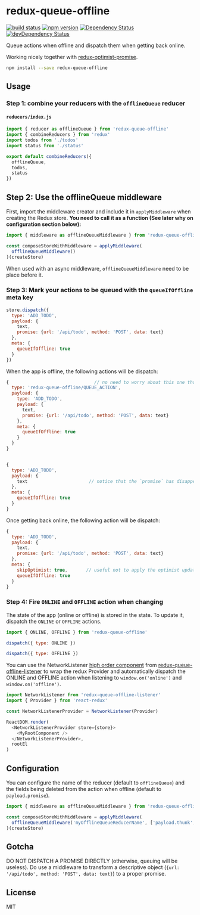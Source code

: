 redux-queue-offline
=============

[![build status](https://img.shields.io/travis/mathieudutour/redux-queue-offline/master.svg?style=flat-square)](https://travis-ci.org/mathieudutour/redux-queue-offline)
[![npm version](https://img.shields.io/npm/v/redux-queue-offline.svg?style=flat-square)](https://www.npmjs.com/package/redux-queue-offline)
[![Dependency Status](https://david-dm.org/mathieudutour/redux-queue-offline.svg)](https://david-dm.org/mathieudutour/redux-queue-offline)
[![devDependency Status](https://david-dm.org/mathieudutour/redux-queue-offline/dev-status.svg)](https://david-dm.org/mathieudutour/redux-queue-offline#info=devDependencies)

Queue actions when offline and dispatch them when getting back online.

Working nicely together with [redux-optimist-promise](https://github.com/mathieudutour/redux-optimist-promise).

```bash
npm install --save redux-queue-offline
```

## Usage

### Step 1: combine your reducers with the `offlineQueue` reducer

#### `reducers/index.js`

```js
import { reducer as offlineQueue } from 'redux-queue-offline'
import { combineReducers } from 'redux'
import todos from './todos'
import status from './status'

export default combineReducers({
  offlineQueue,
  todos,
  status
})
```

## Step 2: Use the offlineQueue middleware

First, import the middleware creator and include it in `applyMiddleware` when creating the Redux store. **You need to call it as a function (See later why on configuration section below):**

```js
import { middleware as offlineQueueMiddleware } from 'redux-queue-offline'

const composeStoreWithMiddleware = applyMiddleware(
  offlineQueueMiddleware()
)(createStore)

```

When used with an async middleware, `offlineQueueMiddleware` need to be place before it.

### Step 3: Mark your actions to be queued with the `queueIfOffline` meta key

```js
store.dispatch({
  type: 'ADD_TODO',
  payload: {
    text,
    promise: {url: '/api/todo', method: 'POST', data: text}
  },
  meta: {
    queueIfOffline: true
  }
})
```

When the app is offline, the following actions will be dispatch:

```js
{                                // no need to worry about this one though
  type: 'redux-queue-offline/QUEUE_ACTION',
  payload: {
    type: 'ADD_TODO',
    payload: {
      text,
      promise: {url: '/api/todo', method: 'POST', data: text}
    },
    meta: {
      queueIfOffline: true
    }
  }
}


{
  type: 'ADD_TODO',
  payload: {
    text                       // notice that the `promise` has disappear
  },
  meta: {
    queueIfOffline: true
  }
}
```

Once getting back online, the following action will be dispatch:

```js
{
  type: 'ADD_TODO',
  payload: {
    text,
    promise: {url: '/api/todo', method: 'POST', data: text}
  },
  meta: {
    skipOptimist: true,       // useful not to apply the optimist update twice
    queueIfOffline: true
  }
}
```


### Step 4: Fire `ONLINE` and `OFFLINE` action when changing

The state of the app (online or offline) is stored in the state. To update it, dispatch the `ONLINE` or `OFFLINE` actions.

```js
import { ONLINE, OFFLINE } from 'redux-queue-offline'

dispatch({ type: ONLINE })

dispatch({ type: OFFLINE })
```

You can use the NetworkListener [high order component](https://gist.github.com/sebmarkbage/ef0bf1f338a7182b6775) from [redux-queue-offline-listener](https://github.com/mathieudutour/redux-queue-offline-listener) to wrap the redux Provider and automatically dispatch the ONLINE and OFFLINE action when listening to `window.on('online')` and `window.on('offline')`.

```js
import NetworkListener from 'redux-queue-offline-listener'
import { Provider } from 'react-redux'

const NetworkListenerProvider = NetworkListener(Provider)

ReactDOM.render(
  <NetworkListenerProvider store={store}>
    <MyRootComponent />
  </NetworkListenerProvider>,
  rootEl
)
```

## Configuration

You can configure the name of the reducer (default to `offlineQueue`) and the fields being deleted from the action when offline (default to `payload.promise`).

```js
import { middleware as offlineQueueMiddleware } from 'redux-queue-offline'

const composeStoreWithMiddleware = applyMiddleware(
  offlineQueueMiddleware('myOfflineQueueReducerName', ['payload.thunk', 'meta.redirect'])
)(createStore)

```

## Gotcha

DO NOT DISPATCH A PROMISE DIRECTLY (otherwise, queuing will be useless). Do use a middleware to transform a descriptive object (`{url: '/api/todo', method: 'POST', data: text}`) to a proper promise.

## License

  MIT
